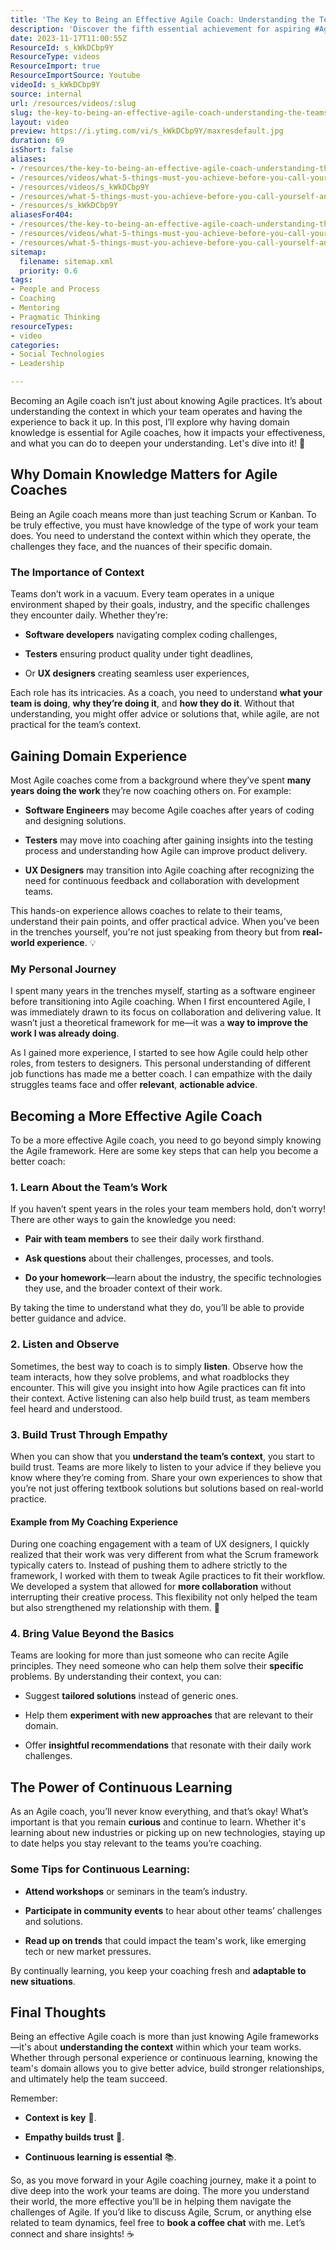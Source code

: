 ```yaml
---
title: 'The Key to Being an Effective Agile Coach: Understanding the Team’s Context'
description: 'Discover the fifth essential achievement for aspiring #AgileCoaches with Martin Hinshelwood. Elevate your skills and empower teams to thrive!'
date: 2023-11-17T11:00:55Z
ResourceId: s_kWkDCbp9Y
ResourceType: videos
ResourceImport: true
ResourceImportSource: Youtube
videoId: s_kWkDCbp9Y
source: internal
url: /resources/videos/:slug
slug: the-key-to-being-an-effective-agile-coach-understanding-the-teams-context
layout: video
preview: https://i.ytimg.com/vi/s_kWkDCbp9Y/maxresdefault.jpg
duration: 69
isShort: false
aliases:
- /resources/the-key-to-being-an-effective-agile-coach-understanding-the-teams-context
- /resources/videos/what-5-things-must-you-achieve-before-you-call-yourself-an-agilecoach-part-5
- /resources/videos/s_kWkDCbp9Y
- /resources/what-5-things-must-you-achieve-before-you-call-yourself-an-agilecoach-part-5
- /resources/s_kWkDCbp9Y
aliasesFor404:
- /resources/the-key-to-being-an-effective-agile-coach-understanding-the-teams-context
- /resources/videos/what-5-things-must-you-achieve-before-you-call-yourself-an-agilecoach-part-5
- /resources/what-5-things-must-you-achieve-before-you-call-yourself-an-agilecoach-part-5
sitemap:
  filename: sitemap.xml
  priority: 0.6
tags:
- People and Process
- Coaching
- Mentoring
- Pragmatic Thinking
resourceTypes:
- video
categories:
- Social Technologies
- Leadership

---
```

Becoming an Agile coach isn’t just about knowing Agile practices. It’s about understanding the context in which your team operates and having the experience to back it up. In this post, I’ll explore why having domain knowledge is essential for Agile coaches, how it impacts your effectiveness, and what you can do to deepen your understanding. Let's dive into it! 🚀

## Why Domain Knowledge Matters for Agile Coaches

Being an Agile coach means more than just teaching Scrum or Kanban. To be truly effective, you must have knowledge of the type of work your team does. You need to understand the context within which they operate, the challenges they face, and the nuances of their specific domain.

### The Importance of Context

Teams don’t work in a vacuum. Every team operates in a unique environment shaped by their goals, industry, and the specific challenges they encounter daily. Whether they’re:

- **Software developers** navigating complex coding challenges,

- **Testers** ensuring product quality under tight deadlines,

- Or **UX designers** creating seamless user experiences,

Each role has its intricacies. As a coach, you need to understand **what your team is doing**, **why they’re doing it**, and **how they do it**. Without that understanding, you might offer advice or solutions that, while agile, are not practical for the team’s context.

## Gaining Domain Experience

Most Agile coaches come from a background where they’ve spent **many years doing the work** they’re now coaching others on. For example:

- **Software Engineers** may become Agile coaches after years of coding and designing solutions.

- **Testers** may move into coaching after gaining insights into the testing process and understanding how Agile can improve product delivery.

- **UX Designers** may transition into Agile coaching after recognizing the need for continuous feedback and collaboration with development teams.

This hands-on experience allows coaches to relate to their teams, understand their pain points, and offer practical advice. When you've been in the trenches yourself, you're not just speaking from theory but from **real-world experience**. 💡

### My Personal Journey

I spent many years in the trenches myself, starting as a software engineer before transitioning into Agile coaching. When I first encountered Agile, I was immediately drawn to its focus on collaboration and delivering value. It wasn’t just a theoretical framework for me—it was a **way to improve the work I was already doing**.

As I gained more experience, I started to see how Agile could help other roles, from testers to designers. This personal understanding of different job functions has made me a better coach. I can empathize with the daily struggles teams face and offer **relevant**, **actionable advice**.

## Becoming a More Effective Agile Coach

To be a more effective Agile coach, you need to go beyond simply knowing the Agile framework. Here are some key steps that can help you become a better coach:

### 1\. Learn About the Team’s Work

If you haven’t spent years in the roles your team members hold, don’t worry! There are other ways to gain the knowledge you need:

- **Pair with team members** to see their daily work firsthand.

- **Ask questions** about their challenges, processes, and tools.

- **Do your homework**—learn about the industry, the specific technologies they use, and the broader context of their work.

By taking the time to understand what they do, you’ll be able to provide better guidance and advice.

### 2\. Listen and Observe

Sometimes, the best way to coach is to simply **listen**. Observe how the team interacts, how they solve problems, and what roadblocks they encounter. This will give you insight into how Agile practices can fit into their context. Active listening can also help build trust, as team members feel heard and understood.

### 3\. Build Trust Through Empathy

When you can show that you **understand the team’s context**, you start to build trust. Teams are more likely to listen to your advice if they believe you know where they’re coming from. Share your own experiences to show that you’re not just offering textbook solutions but solutions based on real-world practice.

#### Example from My Coaching Experience

During one coaching engagement with a team of UX designers, I quickly realized that their work was very different from what the Scrum framework typically caters to. Instead of pushing them to adhere strictly to the framework, I worked with them to tweak Agile practices to fit their workflow. We developed a system that allowed for **more collaboration** without interrupting their creative process. This flexibility not only helped the team but also strengthened my relationship with them. 🤝

### 4\. Bring Value Beyond the Basics

Teams are looking for more than just someone who can recite Agile principles. They need someone who can help them solve their **specific** problems. By understanding their context, you can:

- Suggest **tailored solutions** instead of generic ones.

- Help them **experiment with new approaches** that are relevant to their domain.

- Offer **insightful recommendations** that resonate with their daily work challenges.

## The Power of Continuous Learning

As an Agile coach, you’ll never know everything, and that’s okay! What’s important is that you remain **curious** and continue to learn. Whether it's learning about new industries or picking up on new technologies, staying up to date helps you stay relevant to the teams you’re coaching.

### Some Tips for Continuous Learning:

- **Attend workshops** or seminars in the team’s industry.

- **Participate in community events** to hear about other teams’ challenges and solutions.

- **Read up on trends** that could impact the team's work, like emerging tech or new market pressures.

By continually learning, you keep your coaching fresh and **adaptable to new situations**.

## Final Thoughts

Being an effective Agile coach is more than just knowing Agile frameworks—it's about **understanding the context** within which your team works. Whether through personal experience or continuous learning, knowing the team's domain allows you to give better advice, build stronger relationships, and ultimately help the team succeed.

Remember:

- **Context is key** 🔑.

- **Empathy builds trust** 🤝.

- **Continuous learning is essential** 📚.

So, as you move forward in your Agile coaching journey, make it a point to dive deep into the work your teams are doing. The more you understand their world, the more effective you’ll be in helping them navigate the challenges of Agile. If you’d like to discuss Agile, Scrum, or anything else related to team dynamics, feel free to **book a coffee chat** with me. Let’s connect and share insights! ☕

